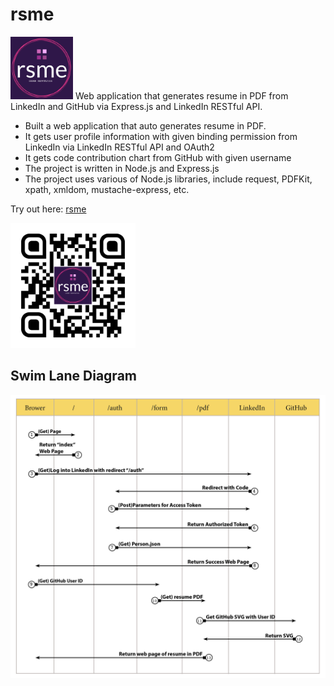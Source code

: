# rsme
<img src="img/rsme-logo.jpg" alt="logo" width="100"/>
Web application that generates resume in PDF from LinkedIn and GitHub via Express.js and LinkedIn RESTful API.

- Built a web application that auto generates resume in PDF.
- It gets user profile information with given binding permission from LinkedIn via LinkedIn
RESTful API and OAuth2
- It gets code contribution chart from GitHub with given username
- The project is written in Node.js and Express.js
- The project uses various of Node.js libraries, include request, PDFKit, xpath, xmldom,
mustache-express, etc.

Try out here: [rsme](http://rsme.zhengstud.io)

<img src="img/rsme.png" alt="qrcode" width="200"/>

 
## Swim Lane Diagram
![swimlane](img/rsme-swimlane.jpg)

